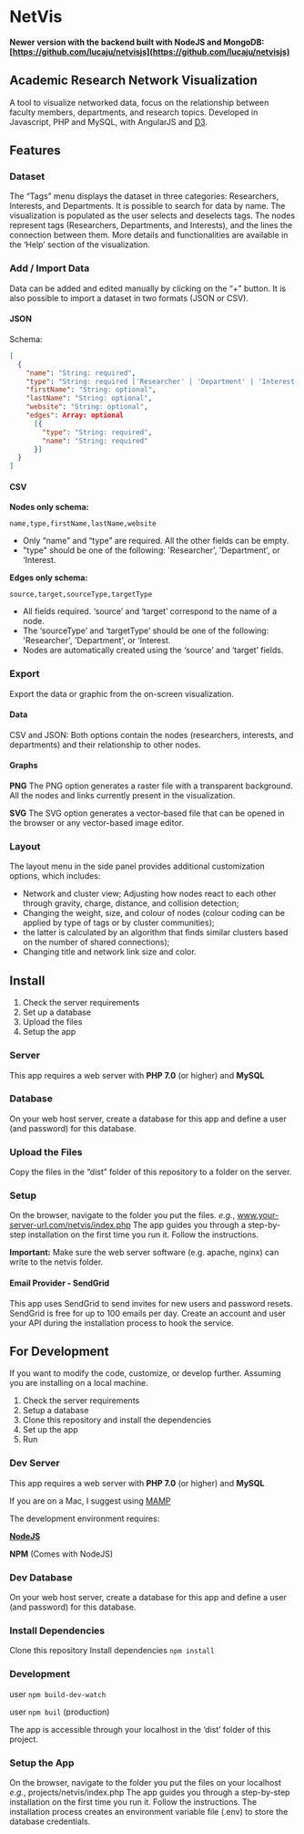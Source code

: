 # NetVis

**Newer version with the backend built with NodeJS and MongoDB: [https://github.com/lucaju/netvisjs](https://github.com/lucaju/netvisjs)**

## Academic Research Network Visualization

A tool to visualize networked data, focus on the relationship between faculty members, departments, and research topics.
Developed in Javascript, PHP and MySQL, with AngularJS and [D3](https://d3js.org/).

## Features

### Dataset

The “Tags” menu displays the dataset in three categories: Researchers, Interests, and Departments. It is possible to search for data by name. The visualization is populated as the user selects and deselects tags. The nodes represent tags (Researchers, Departments, and Interests), and the lines the connection between them. More details and functionalities are available in the ‘Help’ section of the visualization.

### Add / Import Data

Data can be added and edited manually by clicking on the “+” button.
It is also possible to import a dataset in two formats (JSON or CSV).

#### JSON

Schema:

```json
[
  {
    "name": "String: required",
    "type": "String: required ['Researcher' | 'Department' | 'Interest']",
    "firstName": "String: optional",
    "lastName": "String: optional",
    "website": "String: optional",
    "edges": Array: optional
      [{
        "type": "String: required",
        "name": "String: required"
      }]
  }
]
```

#### CSV

**Nodes only schema:**

`name,type,firstName,lastName,website`

- Only “name” and “type” are required. All the other fields can be empty.
- "type" should be one of the following: 'Researcher', 'Department', or ‘Interest.

**Edges only schema:**

`source,target,sourceType,targetType`

- All fields required. ‘source’ and ‘target’ correspond to the name of a node.
- The ‘sourceType’ and ‘targetType’ should be one of the following: 'Researcher', 'Department', or ‘Interest.
- Nodes are automatically created using the ‘source’ and ‘target’ fields.

### Export

Export the data or graphic from the on-screen visualization.

#### Data

CSV and JSON: Both options contain the nodes (researchers, interests, and departments) and their relationship to other nodes.

#### Graphs

**PNG**
The PNG option generates a raster file with a transparent background. All the nodes and links currently present in the visualization.

**SVG**
The SVG option generates a vector-based file that can be opened in the browser or any vector-based image editor.

### Layout

The layout menu in the side panel provides additional customization options, which includes:

- Network and cluster view; Adjusting how nodes react to each other through gravity, charge, distance, and collision detection;
- Changing the weight, size, and colour of nodes (colour coding can be applied by type of tags or by cluster communities);
- the latter is calculated by an algorithm that finds similar clusters based on the number of shared connections);
- Changing title and network link size and color.

## Install

1. Check the server requirements
2. Set up a database
3. Upload the files
4. Setup the app

### Server

This app requires a web server with
**PHP 7.0** (or higher) and **MySQL**

### Database

On your web host server, create a database for this app and define a user (and password) for this database.

### Upload the Files

Copy the files in the “dist” folder of this repository to a folder on the server.

### Setup

On the browser, navigate to the folder you put the files. _e.g._, www.your-server-url.com/netvis/index.php
The app guides you through a step-by-step installation on the first time you run it. Follow the instructions.

**Important:** Make sure the web server software (e.g. apache, nginx) can write to the netvis folder.

#### Email Provider - SendGrid

This app uses SendGrid to send invites for new users and password resets.
SendGrid is free for up to 100 emails per day.
Create an account and user your API during the installation process to hook the service.

## For Development

If you want to modify the code, customize, or develop further.
Assuming you are installing on a local machine.

1. Check the server requirements
2. Setup a database
3. Clone this repository and install the dependencies
4. Set up the app
5. Run

### Dev Server

This app requires a web server with
**PHP 7.0** (or higher) and **MySQL**

If you are on a Mac, I suggest using [MAMP](https://www.mamp.info/en/)

The development environment requires:

[**NodeJS**](https://nodejs.org/en/)

**NPM** (Comes with NodeJS)

### Dev Database

On your web host server, create a database for this app and define a user (and password) for this database.

### Install Dependencies

Clone this repository
Install dependencies `npm install`

### Development

user `npm build-dev-watch`

user `npm buil` (production)

The app is accessible through your localhost in the ‘dist’ folder of this project.

### Setup the App

On the browser, navigate to the folder you put the files on your localhost _e.g._, projects/netvis/index.php
The app guides you through a step-by-step installation on the first time you run it. Follow the instructions.
The installation process creates an environment variable file (.env) to store the database credentials.
